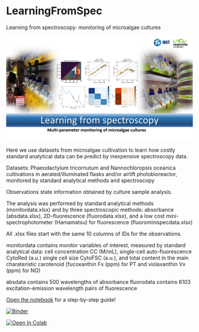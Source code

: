 # LearningFromSpec

Learning from spectroscopy: monitoring of microalgae cultures

![Animation](https://raw.githubusercontent.com/PedroReynoldsBrandao/LearningFromSpectra/main/images/title.gif)

Here we use datasets from microalgae cultivation to learn how costly standard analytical data can be predict by inexpensive spectroscopy data.

Datasets: Phaeodactylum tricornutum and Nannochloropsis oceanica cultivations in aerated/illuminated flasks and/or airlift photobioreactor, 
monitored by standard analytical methods and spectroscopy

Observations state information obtained by culture sample analysis.

The analysis was performed by standard analytical methods (monitordata.xlsx)
and by three spectroscopic methods: absorbance (absdata.xlsx), 2D-fluorescence
(fluorodata.xlsx), and a low cost mini-spectrophotometer (Hamamatsu) for
fluorescence (fluorominispecdata.xlsx)

All .xlsx files start with the same 10 columns of IDs for the observations.

monitordata contains monitor variables of interest, measured by standard
analytical data: cell concentration CC (M/mL), single-cell auto-fluorescence
CytoRed (a.u.) single cell size CytoFSC (a.u.), and total content in the
main charateristic carotenoid (fucoxanthin Fx (ppm) for PT and violaxanthin
Vx (ppm) for NO)

absdata contains 500 wavelengths of absorbance
fluorodata contains 6103 excitation-emission wavelength pairs of fluorescence

[Open the notebook](LearningFromSpec_part1.ipynb) for a step-by-step guide!


[![Binder](https://mybinder.org/badge_logo.svg)](https://mybinder.org/v2/gh/PedroReynoldsBrandao/LearningFromSpectra/main?filepath=LearningFromSpec_part1.ipynb)

[![Open In Colab](https://colab.research.google.com/assets/colab-badge.svg)](https://colab.research.google.com/github/PedroReynoldsBrandao/LearningFromSpectra/blob/main/LearningFromSpec_part1.ipynb)

